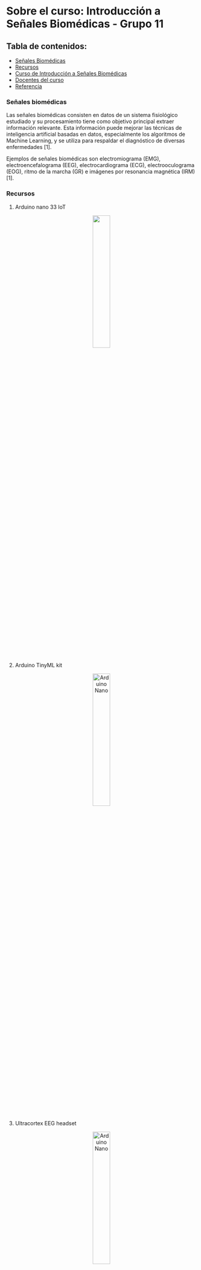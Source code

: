 # Sobre el curso: Introducción a Señales Biomédicas - Grupo 11

## Tabla de contenidos:
* [Señales Biomédicas]()
* [Recursos](https://github.com/jorgemedina2804/Grupo-11-Introduccion-a-Senhales-Biomedica/blob/main/ISB/README.md#recursos)
* [Curso de Introducción a Señales Biomédicas](https://github.com/jorgemedina2804/Grupo-11-Introduccion-a-Senhales-Biomedica/blob/main/ISB/README.md#curso-de-introducci%C3%B3n-a-se%C3%B1ales-biom%C3%A9dicas)
* [Docentes del curso](https://github.com/jorgemedina2804/Grupo-11-Introduccion-a-Senhales-Biomedica/blob/main/ISB/README.md#docentes-del-curso)
* [Referencia]()

### Señales biomédicas
Las señales biomédicas consisten en datos de un sistema fisiológico estudiado y su procesamiento tiene como objetivo principal extraer información relevante. Esta información puede mejorar las técnicas de inteligencia artificial basadas en datos, especialmente los algoritmos de Machine Learning, y se utiliza para respaldar el diagnóstico de diversas enfermedades [1]. 

Ejemplos de señales biomédicas son electromiograma (EMG), electroencefalograma (EEG), electrocardiograma (ECG), electrooculograma (EOG), ritmo de la marcha (GR) e imágenes por resonancia magnética (IRM) [1].


### Recursos
1)  Arduino nano 33 IoT
  
<p align="center">
<img src="https://github.com/jorgemedina2804/Grupo-11-Introduccion-a-Senhales-Biomedica/assets/111662394/ab4b75c2-717e-45a3-b116-e177d1a44233)" width="30%">
  
2) Arduino TinyML kit
<p align="center">
<img src="https://github.com/jorgemedina2804/Grupo-11-Introduccion-a-Senhales-Biomedica/assets/111662394/312c3759-9217-47d9-8234-79a902ce3b88" alt="Arduino Nano" width="30%">
  
3)  Ultracortex EEG headset
  
<p align="center">
<img src="https://github.com/jorgemedina2804/Grupo-11-Introduccion-a-Senhales-Biomedica/assets/111662394/11a99bf3-9d5d-4118-94df-7db6ba43a0aa" alt="Arduino Nano" width="30%">

4)  Fluke ProSim 4
  
<p align="center">
<img src="https://github.com/jorgemedina2804/Grupo-11-Introduccion-a-Senhales-Biomedica/assets/111662394/df01c5a5-a111-4707-87ae-5d5f07b0297c" alt="Arduino Nano" width="30%">

5)  BiTalino
  
<p align="center">
<img src="https://github.com/jorgemedina2804/Grupo-11-Introduccion-a-Senhales-Biomedica/assets/111662394/d90c6f27-b9e3-4a48-becc-48c65e589eba)" alt="Arduino Nano" width="30%">


### Curso de Introducción a Señales Biomédicas
<p align="justify">
Este curso desarrollará los conocimientos necesarios para el tratamiento de señalesprovenientes de dispositivos médicos. Se abordaron temas como: el estudio de los sensores, la tecnología de adquisición, los procesos clínicos en los que se dan y protocolos que se usan para compartir la información entre los diferentes equipos que brindan señales. Las clases se desarrollarán en un laboratorio donde se complementará la teoría brindada con simulaciones en computadora utilizando programas desarrollados en Python y kits de desarrollo para la adquisición de bioseñales

<p align="justify">
Este curso tiene por objetivo dar al estudiante una formación básica y sólida en los sistemas de adquisición y procesamiento de señales biomédicas. Abordaremos las diferentes materias que están presentes en los procesos de análisis de señales biomédicas tales como: la fisiología, electrónica, informática médica y procesamiento de señales. Asimismo, se desarrollará un proyecto de investigación que esté basado en el procesamiento de señales biomédicas. Se dan las bases para que el alumno pueda profundizar en temas más avanzados en los tópicos presentes en los procesos de análisisde señales biomédicas

### Docentes del curso

- Lewis de la Cruz - umbert.de.la.cruz@upch.pe
- Moises Meza - moises.meza@upch.pe
- José Alonso Cáceres - jo.alonsok@gmail.com
  
### Referencia
  [1]. F. Fernandes et al., “Biomedical signals and machine learning in amyotrophic lateral sclerosis: A systematic review,” BioMedical Engineering OnLine, vol. 20, no. 1, 2021. doi:10.1186/s12938-021-00896-2 
